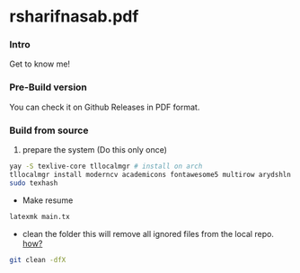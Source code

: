 # rsharifnasab.pdf

### Intro

Get to know me!

### Pre-Build version

You can check it on Github Releases in PDF format.

### Build from source

1. prepare the system (Do this only once)

```sh
yay -S texlive-core tllocalmgr # install on arch
tllocalmgr install moderncv academicons fontawesome5 multirow arydshln
sudo texhash
```

- Make resume

```sh
latexmk main.tx
```

- clean the folder
  this will remove all ignored files from the local repo. [how?](https://stackoverflow.com/a/46273201/10999348)

```sh
git clean -dfX
```
